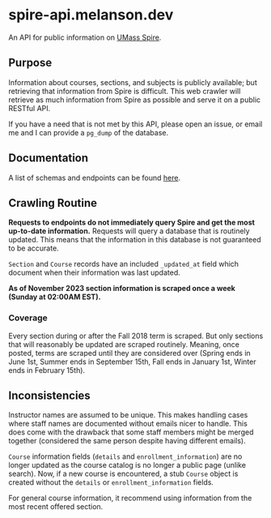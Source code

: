# spire-api.melanson.dev

An API for public information on [UMass Spire](https://www.spire.umass.edu/).

## Purpose

Information about courses, sections, and subjects is publicly available; but retrieving that information from Spire is difficult. This web crawler will retrieve as much information from Spire as possible and serve it on a public RESTful API.

If you have a need that is not met by this API, please open an issue, or email me and I can provide a `pg_dump` of the database.

## Documentation

A list of schemas and endpoints can be found [here](https://spire-api.melanson.dev/docs).

## Crawling Routine

**Requests to endpoints do not immediately query Spire and get the most up-to-date information.** Requests will query a database that is routinely updated. This means that the information in this database is not guaranteed to be accurate.

`Section` and `Course` records have an included `_updated_at` field which document when their information was last updated.

**As of November 2023 section information is scraped once a week (Sunday at 02:00AM EST).**

### Coverage

Every section during or after the Fall 2018 term is scraped. But only sections that will reasonably be updated are scraped routinely. Meaning, once posted, terms are scraped until they are considered over (Spring ends in June 1st, Summer ends in September 15th, Fall ends in January 1st, Winter ends in February 15th).

## Inconsistencies

Instructor names are assumed to be unique. This makes handling cases where staff names are documented without emails nicer to handle. This does come with the drawback that some staff members might be merged together (considered the same person despite having different emails).

`Course` information fields (`details` and `enrollment_information`) are no longer updated as the course catalog is no longer a public page (unlike search). Now, if a new course is encountered, a stub `Course` object is created without the `details` or `enrollment_information` fields.

For general course information, it recommend using information from the most recent offered section.

